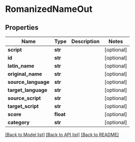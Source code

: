 # RomanizedNameOut

## Properties
Name | Type | Description | Notes
------------ | ------------- | ------------- | -------------
**script** | **str** |  | [optional] 
**id** | **str** |  | [optional] 
**latin_name** | **str** |  | [optional] 
**original_name** | **str** |  | [optional] 
**source_language** | **str** |  | [optional] 
**target_language** | **str** |  | [optional] 
**source_script** | **str** |  | [optional] 
**target_script** | **str** |  | [optional] 
**score** | **float** |  | [optional] 
**category** | **str** |  | [optional] 

[[Back to Model list]](../README.md#documentation-for-models) [[Back to API list]](../README.md#documentation-for-api-endpoints) [[Back to README]](../README.md)


